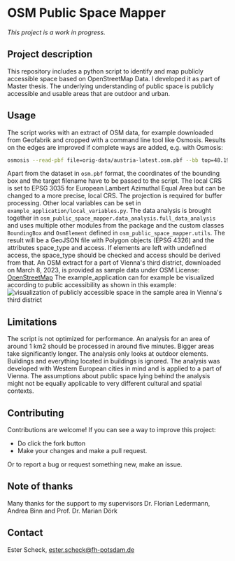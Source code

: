 # OSM Public Space Mapper

*This project is a work in progress.*

## Project description

This repository includes a python script to identify and map publicly accessible space based on OpenStreetMap Data.
I developed it as part of Master thesis.
The underlying understanding of public space is publicly accessible and usable areas that are outdoor and urban.

## Usage

The script works with an extract of OSM data, for example downloaded from Geofabrik and cropped with a command line tool like Osmosis.
Results on the edges are improved if complete ways are added, e.g. with Osmosis:

```bash
osmosis --read-pbf file=orig-data/austria-latest.osm.pbf --bb top=48.1999 left=16.3843 bottom=48.1931 right=16.3977 completeWays=yes --wb data/sample-data-rennweg-to-arenbergpark.osm.pbf
```

Apart from the dataset in `osm.pbf` format, the coordinates of the bounding box and the target filename have to be passed to the script.
The local CRS is set to EPSG 3035 for European Lambert Azimuthal Equal Area but can be changed to a more precise, local CRS.
The projection is required for buffer processing.
Other local variables can be set in `example_application/local_variables.py`.
The data analysis is brought together in `osm_public_space_mapper.data_analysis.full_data_analysis` and uses multiple other modules from the package and the custom classes `BoundingBox` and `OsmElement` defined in `osm_public_space_mapper.utils`.
The result will be a GeoJSON file with Polygon objects (EPSG 4326) and the attributes space_type and access.
If elements are left with undefined access, the space_type should be checked and access should be derived from that.
An OSM extract for a part of Vienna's third district, downloaded on March 8, 2023, is provided as sample data under OSM License: [OpenStreetMap](https://wiki.osmfoundation.org/wiki/Licence/Attribution_Guidelines)
The example_application can for example be visualized according to public accessibility as shown in this example:
![visualization of publicly accessible space in the sample area in Vienna's third district](example_application/sample_visualization.png)

## Limitations

The script is not optimized for performance.
An analysis for an area of around 1 km2 should be processed in around five minutes.
Bigger areas take significantly longer.
The analysis only looks at outdoor elements.
Buildings and everything located in buildings is ignored.
The analysis was developed with Western European cities in mind and is applied to a part of Vienna.
The assumptions about public space lying behind the analysis might not be equally applicable to very different cultural and spatial contexts.

## Contributing

Contributions are welcome! If you can see a way to improve this project:

- Do click the fork button
- Make your changes and make a pull request.

Or to report a bug or request something new, make an issue.

## Note of thanks

Many thanks for the support to my supervisors Dr. Florian Ledermann, Andrea Binn and Prof. Dr. Marian Dörk

## Contact

Ester Scheck, [ester.scheck@fh-potsdam.de](mailto:ester.scheck@fh-potsdam.de)

